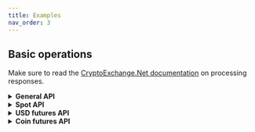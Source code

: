 ```yaml
---
title: Examples
nav_order: 3
---
```


## Basic operations
Make sure to read the [CryptoExchange.Net documentation](https://jkorf.github.io/CryptoExchange.Net/Clients.html#processing-request-responses) on processing responses.

<Details>
<Summary>
<b>General API</b>

</Summary>
<BlockQuote>

### Subaccounts management
```csharp
// Get sub account list
var subAccountBalances = await binanceClient.GeneralApi.SubAccount.GetSubAccountsAsync();

// Transfer 0.001m BTC from master account to a subaccount
var transferResult = await binanceClient.GeneralApi.SubAccount.TransferSubAccountAsync(
                    TransferAccountType.Spot, 
                    TransferAccountType.UsdtFuture, 
                    "BTC",
                    0.001m,
                    toEmail: "test@test.com");
```

### Futures collateral
```csharp
// Add collateral
var result = await binanceClient.GeneralApi.Futures.AdjustCrossCollateralLoanToValueAsync("BTC", "BUSD", 1, AdjustRateDirection.Additional);

// Get transfer history
var transferHistory = await binanceClient.GeneralApi.Futures.GetFuturesTransferHistoryAsync("BTC", DateTime.UtcNow.AddDays(-10));
```

### Mining
```csharp
// Get mining info
var result = await binanceClient.GeneralApi.Mining.GetMiningCoinListAsync();
```


</BlockQuote>
</Details>

<Details>
<Summary>
<b>Spot API</b>

</Summary>
<BlockQuote>

### Get market data
```csharp
// Getting info on all symbols
var spotSymbolData = await binanceClient.SpotApi.ExchangeData.GetExchangeInfoAsync();

// Getting ticker
var spotTickerData = await binanceClient.SpotApi.ExchangeData.GetTickersAsync();

// Getting the order book of a symbol
var spotOrderBookData = await binanceClient.SpotApi.ExchangeData.GetOrderBookAsync("BTCUSDT");

// Getting recent trades of a symbol
var spotTradeHistoryData = await binanceClient.SpotApi.ExchangeData.GetTradeHistoryAsync("BTCUSDT");
```

### Requesting balances
Account info includes a list of balances
```csharp
var spotAccountInfo = await binanceClient.SpotApi.Account.GetAccountInfoAsync();
```
### Placing order
```csharp
// Placing a buy limit order for 0.001 BTC at a price of 50000USDT each
var orderData = await binanceClient.SpotApi.Trading.PlaceOrderAsync(
                "BTCUSDT",
                OrderSide.Buy,
                OrderType.Limit,
                0.001m,
                50000,
                timeInForce: TimeInForce.GoodTillCanceled);
				
// Placing a market buy order for 50USDT				
var orderData = await binanceClient.SpotApi.Trading.PlaceOrderAsync(
                "BTCUSDT",
                OrderSide.Buy,
                OrderType.Market,
                quoteQuantity: 50);
										
// Place a stop loss order, place a limit order of 0.001 BTC at 39000USDT each when the last trade price drops below 40000USDT
var orderData = await binanceClient.SpotApi.Trading.PlaceOrderAsync(
                "BTCUSDT",
                OrderSide.Buy,
                OrderType.StopLossLimit,
                0.001m,
                39000,
                timeInForce: TimeInForce.GoodTillCancel,
                stopPrice: 40000);
```

### Requesting a specific order
```csharp
// Request info on order with id `1234`
var orderData = await binanceClient.SpotApi.Trading.GetOrderAsync("BTCUSDT", 1234);
```

### Requesting order history
```csharp
// Get all orders conform the parameters
 var ordersData = await binanceClient.SpotApi.Trading.GetOrdersAsync("BTCUSDT");
```

### Cancel order
```csharp
// Cancel order with id `1234`
var orderData = await binanceClient.SpotApi.Trading.CancelOrderAsync("BTCUSDT", 1234);
```

### Get user trades
```csharp
var userTradesResult = await binanceClient.SpotApi.Trading.GetUserTradesAsync("BTCUSDT");
```

### Subscribing to market data updates
```csharp
var subscribeResult = await binanceSocketClient.SpotStreams.SubscribeToAllTickerUpdatesAsync(data =>
{
	// Handle ticker data
});
```

### Subscribing to order updates
```csharp
var listenKey = await binanceClient.SpotApi.Account.StartUserStreamAsync();
if (!listenKey.Success)
{
	// Handler failure
	return;
}
var sub = await binanceSocketClient.SpotStreams.SubscribeToUserDataUpdatesAsync(listenKey.Data, 
	data =>
	{
		// Handle order update
	},
	data =>
	{
		// Handle oco order update
	},
	data =>
	{
		// Handle account balance update, caused by trading
	}, 
	data =>
	{
		// Handle account balance update, caused by withdrawal/deposit or transfers
	});
```

</BlockQuote>
</Details>

<Details>
<Summary>
<b>USD futures API</b>

</Summary>
<BlockQuote>

### Get market data
```csharp
// Getting info on all symbols
var usdFuturesSymbolData = await binanceClient.UsdFuturesApi.ExchangeData.GetExchangeInfoAsync();

// Getting ticker
var usdFuturesTickerData = await binanceClient.UsdFuturesApi.ExchangeData.GetTickersAsync();

// Getting the order book of a symbol
var usdFuturesOrderBookData = await binanceClient.UsdFuturesApi.ExchangeData.GetOrderBookAsync("BTCUSDT");

// Getting recent trades of a symbol
var usdFuturesTradeHistoryData = await binanceClient.UsdFuturesApi.ExchangeData.GetTradeHistoryAsync("BTCUSDT");
```

### Requesting balances
```csharp
var balanceData = await binanceClient.UsdFuturesApi.Account.GetBalancesAsync();
```
### Placing order
```csharp
// Placing a buy limit order for 0.001 BTC at a price of 50000USDT each
var orderData = await binanceClient.UsdFuturesApi.Trading.PlaceOrderAsync(
                "BTCUSDT",
                OrderSide.Buy,
                OrderType.Limit,
                0.001m,
                50000,
                timeInForce: TimeInForce.GoodTillCanceled);
															
// Place a stop loss order, place a limit order of 0.001 BTC at 39000USDT each when the last trade price drops below 40000USDT
var orderData =  await binanceClient.UsdFuturesApi.Trading.PlaceOrderAsync(
                "BTCUSDT",
                Binance.Net.Enums.OrderSide.Buy,
                Binance.Net.Enums.OrderType.Stop,
                0.001m,
                39000,
                timeInForce: Binance.Net.Enums.TimeInForce.GoodTillCanceled,
                stopPrice: 40000);
				
// Place a buy market order and set TakeProfit/StopLoss for the position ( result checking omitted )
var openPositionResult = await binanceClient.UsdFuturesApi.Trading.PlaceOrderAsync("BTCUSDT", OrderSide.Buy, OrderType.Market, 0.001m);
var stopLossResult = await binanceClient.UsdFuturesApi.Trading.PlaceOrderAsync("BTCUSDT", OrderSide.Sell, OrderType.StopMarket, quantity: null, closePosition: true, stopPrice: 40000);
var takeProfitResult = await binanceClient.UsdFuturesApi.Trading.PlaceOrderAsync("BTCUSDT", OrderSide.Sell, OrderType.TakeProfitMarket, quantity: null, closePosition: true, stopPrice: 43000);
```

### Requesting a specific order
```csharp
// Request info on order with id `1234`
var orderData = await binanceClient.UsdFuturesApi.Trading.GetOrderAsync("BTCUSDT", 1234);
```

### Requesting order history
```csharp
// Get all orders conform the parameters
 var ordersData = await binanceClient.UsdFuturesApi.Trading.GetOrdersAsync("BTCUSDT");
```

### Cancel order
```csharp
// Cancel order with id `1234`
var orderData = await binanceClient.UsdFuturesApi.Trading.CancelOrderAsync("BTCUSDT", 1234);
```

### Get user trades
```csharp
var userTradesResult = await binanceClient.UsdFuturesApi.Trading.GetUserTradesAsync("BTCUSDT");
```

### Subscribing to market data updates
```csharp
var subscribeResult = await binanceSocketClient.UsdFuturesStreams.SubscribeToAllTickerUpdatesAsync(data => 
{
	// Handle ticker data
});
```

### Subscribing to order updates
```csharp
var listenKey = await binanceClient.UsdFuturesApi.Account.StartUserStreamAsync();
if (!listenKey.Success)
{
	// Handler failure
	return;
}
var sub = await binanceSocketClient.UsdFuturesStreams.SubscribeToUserDataUpdatesAsync(listenKey.Data,
	data =>
	{
		// Handle leverage update
	},
	data =>
	{
		// Handle margin update
	},
	data =>
	{
		// Handle account balance update, caused by trading
	},
	data =>
	{
		// Handle order update
	},
	data =>
	{
		// Handle listen key expired
	});
```

</BlockQuote>
</Details>

<Details>
<Summary>
<b>Coin futures API</b>

</Summary>
<BlockQuote>

### Get market data
```csharp
// Getting info on all symbols
var coinFuturesSymbolData = await binanceClient.CoinFuturesApi.ExchangeData.GetExchangeInfoAsync();

// Getting ticker
var coinFuturesTickerData = await binanceClient.CoinFuturesApi.ExchangeData.GetTickersAsync();

// Getting the order book of a symbol
var coinFuturesOrderBookData = await binanceClient.CoinFuturesApi.ExchangeData.GetOrderBookAsync("BTCUSD_PERP");

// Getting recent trades of a symbol
var coinFuturesTradeHistoryData = await binanceClient.CoinFuturesApi.ExchangeData.GetTradeHistoryAsync("BTCUSD_PERP");
```

### Requesting balances
```csharp
var balanceData = await binanceClient.CoinFuturesApi.Account.GetBalancesAsync();
```
### Placing order
```csharp
// Placing a buy limit order for 100 contracts at a price of 50000USDT each
var orderData = await binanceClient.CoinFuturesApi.Trading.PlaceOrderAsync(
                "BTCUSD_200925",
                OrderSide.Buy,
                OrderType.Limit,
                100, 
                50000,
                timeInForce: TimeInForce.GoodTillCanceled);
```

### Requesting a specific order
```csharp
// Request info on order with id `1234`
var orderData = await binanceClient.CoinFuturesApi.Trading.GetOrderAsync("BTCUSD_PERP", 1234);
```

### Requesting order history
```csharp
// Get all orders conform the parameters
 var ordersData = await binanceClient.CoinFuturesApi.Trading.GetOrdersAsync("BTCUSD_PERP");
```

### Cancel order
```csharp
// Cancel order with id `1234`
var orderData = await binanceClient.CoinFuturesApi.Trading.CancelOrderAsync("BTCUSD_PERP", 1234);
```

### Get user trades
```csharp
var userTradesResult = await binanceClient.CoinFuturesApi.Trading.GetUserTradesAsync();
```

### Subscribing to market data updates
```csharp
var subscribeResult = await binanceSocketClient.CoinFuturesStreams.SubscribeToAllTickerUpdatesAsync(data =>
{
	// Handle ticker data
});
```

### Subscribing to order updates
```csharp
var listenKey = await binanceClient.CoinFuturesApi.Account.StartUserStreamAsync();
if (!listenKey.Success)
{
	// Handler failure
	return;
}
var sub = await binanceSocketClient.CoinFuturesApi.SubscribeToUserDataUpdatesAsync(listenKey.Data,
	data =>
	{
		// Handle leverage update
	},
	data =>
	{
		// Handle margin update
	},
	data =>
	{
		// Handle account balance update, caused by trading
	},
	data =>
	{
		// Handle order update
	},
	data =>
	{
		// Handle listen key expired
	});
```

</BlockQuote>
</Details>
